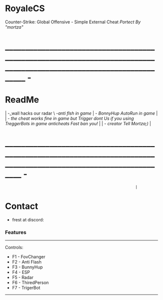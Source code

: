 # RoyaleCS
Counter-Strike: Global Offensive - Simple External Cheat _Portect By "mortza"_


# ____________________________________________________________________________________________________________________ -    
# ReadMe                                                                                                             
 | -_wall hacks our radar
 \ -_anti flsh in game_
 | - _BonnyHup AutoRun in game_                                                                                        |
 | - _the cheat works fine in game but Trigger dont Us if you using TreggerBots in game anticheats Fast ban you!_      |
 | - _creator Tell Mortza;)_                                                                                           |
 # ___________________________________________________________________________________________________________________ -
                                                                |


# Contact
- frest at discord: 

### Features

__________________________________
Controls:
  - F1 - FovChanger
  - F2 - Anti Flash	
  - F3 - BunnyHup	
  - F4 - ESP	
  - F5 - Radar	
  - F6 - ThiredPerson	
  - F7 - TrigerBot
 __________________________________


